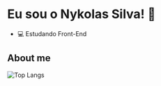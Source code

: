 # Eu sou o Nykolas Silva! 👋
- 💻 Estudando Front-End

## About me
![Top Langs](https://github-readme-stats.vercel.app/api/top-langs/?username=rafaballerini&layout=compact)
